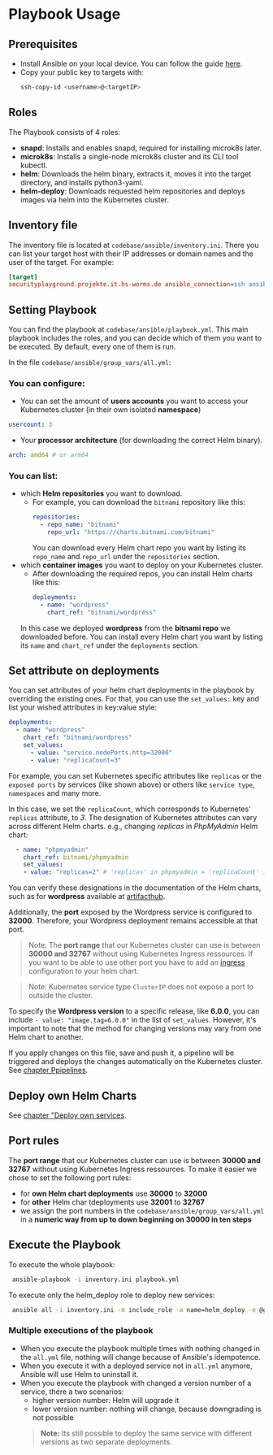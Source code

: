 # Playbook Usage

## Prerequisites

- Install Ansible on your local device. You can follow the guide [here](../README.md).
- Copy your public key to targets with:
  ```bash 
  ssh-copy-id <username>@<targetIP>
  ```

## Roles

The Playbook consists of 4 roles:
- **snapd**: Installs and enables snapd, required for installing microk8s later.
- **microk8s**: Installs a single-node microk8s cluster and its CLI tool kubectl.
- **helm**: Downloads the helm binary, extracts it, moves it into the target directory, and installs python3-yaml.
- **helm-deploy**: Downloads requested helm repositories and deploys images via helm into the Kubernetes cluster.

## Inventory file

The inventory file is located at `codebase/ansible/inventory.ini`. There you can list your target host with their IP addresses or domain names and the user of the target.
For example:
```ini
[target]
securityplayground.projekte.it.hs-worms.de ansible_connection=ssh ansible_ssh_user=securityplayground
```

## Setting Playbook

You can find the playbook at `codebase/ansible/playbook.yml`. This main playbook includes the roles, and you can decide which of them you want to be executed. By default, every one of them is run.

In the file `codebase/ansible/group_vars/all.yml`:

### You can configure:
  - You can set the amount of **users accounts** you want to access your Kubernetes cluster (in their own isolated **namespace**)

  ```yaml
  usercount: 3
  ```

  - Your **processor architecture** (for downloading the correct Helm binary).

  ```yaml
  arch: amd64 # or arm64
  ```

### You can list:
  - which **Helm repositories** you want to download.
    - For example, you can download the `bitnami` repository like this:
      ```yaml
      repositories:
        - repo_name: "bitnami"
          repo_url: "https://charts.bitnami.com/bitnami"
      ```
      You can download every Helm chart repo you want by listing its `repo_name` and `repo_url` under the `repositories` section. 
  - which **container images** you want to deploy on your Kubernetes cluster.
    - After downloading the required repos, you can install Helm charts like this:
      ```yaml
      deployments:
        - name: "wordpress"
          chart_ref: "bitnami/wordpress"
      ```
    In this case we deployed **wordpress** from the **bitnami repo** we downloaded before. You can install every Helm chart you want by listing its `name` and `chart_ref` under the `deployments` section.

## Set attribute on deployments
You can set attributes of your helm chart deployments in the playbook by overriding the existing ones.
For that, you can use the `set_values:` key and list your wished attributes in key:value style:
```yaml
deployments:
  - name: "wordpress"
    chart_ref: "bitnami/wordpress"
    set_values:
      - value: "service.nodePorts.http=32000"
      - value: "replicaCount=3"
```
For example, you can set Kubernetes specific attributes like `replicas` or the `exposed ports` by services (like shown above) or others like `service type`, `namespaces` and many more.

In this case, we set the `replicaCount`, which corresponds to Kubernetes' `replicas` attribute, to *3*. The designation of Kubernetes attributes can vary across different Helm charts.
e.g., changing *replicas* in *PhpMyAdmin* Helm chart:
```yaml
  - name: "phpmyadmin"
    chart_ref: bitnami/phpmyadmin
    set_values:
    - value: "replicas=2" # 'replicas' in phpmyadmin = 'replicaCount' in wordpress
```

You can verify these designations in the documentation of the Helm charts, such as for **wordpress** available at [artifacthub](https://artifacthub.io/packages/helm/bitnami/wordpress).

Additionally, the **port** exposed by the Wordpress service is configured to **32000**. Therefore, your Wordpress deployment remains accessible at that port.

> Note: The **port range** that our Kubernetes cluster can use is between **30000 and 32767** without using Kubernetes Ingress ressources. If you want to be able to use other port you have to add an [ingress]() configuration to your helm chart.

> Note: Kubernetes service type `ClusterIP` does not expose a port to outside the cluster.

To specify the **Wordpress version** to a specific release, like **6.0.0**, you can include `- value: "image.tag=6.0.0"` in the list of `set_values`. However, it's important to note that the method for changing versions may vary from one Helm chart to another.

If you apply changes on this file, save and push it, a pipeline will be triggered and deploys the changes automatically on the Kubernetes cluster. See [chapter Ppipelines](https://gitlab.rlp.net/groups/top/24s/secplay/-/wikis/Pipelines).

## Deploy own Helm Charts

See [chapter "Deploy own services](./deploy-own-services.md).

## Port rules

The **port range** that our Kubernetes cluster can use is between **30000 and 32767** without using Kubernetes Ingress ressources.
To make it easier we chose to set the following port rules:
- for **own Helm chart deployments** use **30000** to **32000**
- for **other** Helm char tdeployments use **32001** to **32767**
- we assign the port numbers in the `codebase/ansible/group_vars/all.yml` in a **numeric way from up to down beginning on 30000 in ten steps**


## Execute the Playbook

To execute the whole playbook:
```bash
 ansible-playbook -i inventory.ini playbook.yml
```

To execute only the helm_deploy role to deploy new services:

```bash
 ansible all -i inventory.ini -m include_role -a name=helm_deploy -e @group_vars/all.yml
```

### Multiple executions of the playbook

- When you execute the playbook multiple times with nothing changed in the `all.yml` file, nothing will change because of Ansible's idempotence.
- When you execute it with a deployed service not in `all.yml` anymore, Ansible will use Helm to uninstall it.
- When you execute the playbook with changed a version number of a service, there a two scenarios:
  - higher version number: Helm will upgrade it
  - lower version number: nothing will change, because downgrading is not possible
  > **Note:** Its still possible to deploy the same service with different versions as two separate deployments. 